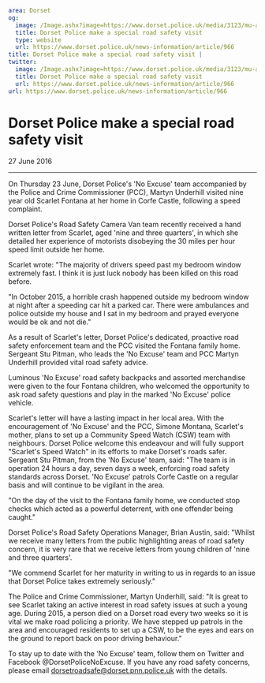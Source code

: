 ```yaml
area: Dorset
og:
  image: /Image.ashx?image=https://www.dorset.police.uk/media/3123/mu-and-scarlett-with-car.jpg&amp;amp;width=150
  title: Dorset Police make a special road safety visit
  type: website
  url: https://www.dorset.police.uk/news-information/article/966
title: Dorset Police make a special road safety visit |
twitter:
  image: /Image.ashx?image=https://www.dorset.police.uk/media/3123/mu-and-scarlett-with-car.jpg&amp;amp;width=150
  title: Dorset Police make a special road safety visit
  url: https://www.dorset.police.uk/news-information/article/966
url: https://www.dorset.police.uk/news-information/article/966
```

# Dorset Police make a special road safety visit

27 June 2016

* * *

On Thursday 23 June, Dorset Police's 'No Excuse' team accompanied by the Police and Crime Commissioner (PCC), Martyn Underhill visited nine year old Scarlet Fontana at her home in Corfe Castle, following a speed complaint.

Dorset Police's Road Safety Camera Van team recently received a hand written letter from Scarlet, aged 'nine and three quarters', in which she detailed her experience of motorists disobeying the 30 miles per hour speed limit outside her home.

Scarlet wrote: "The majority of drivers speed past my bedroom window extremely fast. I think it is just luck nobody has been killed on this road before.

"In October 2015, a horrible crash happened outside my bedroom window at night after a speeding car hit a parked car. There were ambulances and police outside my house and I sat in my bedroom and prayed everyone would be ok and not die."

As a result of Scarlet's letter, Dorset Police's dedicated, proactive road safety enforcement team and the PCC visited the Fontana family home. Sergeant Stu Pitman, who leads the 'No Excuse' team and PCC Martyn Underhill provided vital road safety advice.

Luminous 'No Excuse' road safety backpacks and assorted merchandise were given to the four Fontana children, who welcomed the opportunity to ask road safety questions and play in the marked 'No Excuse' police vehicle.

Scarlet's letter will have a lasting impact in her local area. With the encouragement of 'No Excuse' and the PCC, Simone Montana, Scarlet's mother, plans to set up a Community Speed Watch (CSW) team with neighbours. Dorset Police welcome this endeavour and will fully support "Scarlet's Speed Watch" in its efforts to make Dorset's roads safer.
Sergeant Stu Pitman, from the 'No Excuse' team, said: "The team is in operation 24 hours a day, seven days a week, enforcing road safety standards across Dorset. 'No Excuse' patrols Corfe Castle on a regular basis and will continue to be vigilant in the area.

"On the day of the visit to the Fontana family home, we conducted stop checks which acted as a powerful deterrent, with one offender being caught."

Dorset Police's Road Safety Operations Manager, Brian Austin, said: "Whilst we receive many letters from the public highlighting areas of road safety concern, it is very rare that we receive letters from young children of 'nine and three quarters'.

"We commend Scarlet for her maturity in writing to us in regards to an issue that Dorset Police takes extremely seriously."

The Police and Crime Commissioner, Martyn Underhill, said: "It is great to see Scarlet taking an active interest in road safety issues at such a young age. During 2015, a person died on a Dorset road every two weeks so it is vital we make road policing a priority. We have stepped up patrols in the area and encouraged residents to set up a CSW, to be the eyes and ears on the ground to report back on poor driving behaviour."

To stay up to date with the 'No Excuse' team, follow them on Twitter and Facebook @DorsetPoliceNoExcuse. If you have any road safety concerns, please email dorsetroadsafe@dorset.pnn.police.uk with the details.
